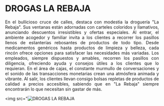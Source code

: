# **DROGAS LA REBAJA**
<div style="text-align: justify;">
En el bullicioso cruce de calles, destaca con modestia la droguería "La Rebaja". Sus ventanas están adornadas con carteles coloridos y llamativos, anunciando descuentos irresistibles y ofertas especiales. Al entrar, el ambiente acogedor y familiar invita a los clientes a recorrer los pasillos llenos de estanterías rebosantes de productos de todo tipo. Desde medicamentos genéricos hasta productos de limpieza y belleza, cada rincón ofrece opciones para satisfacer las necesidades más variadas. Los empleados, siempre dispuestos y amables, recorren los pasillos con diligencia, ofreciendo ayuda y consejos útiles a los clientes que lo requieran. En el área de cajas, el constante murmullo de conversaciones y el sonido de las transacciones monetarias crean una atmósfera animada y vibrante. Al salir, los clientes llevan consigo bolsas repletas de productos de calidad a precios accesibles, sabiendo que en "La Rebaja" siempre encontrarán lo que necesitan sin gastar de más.
</div>

<img src="![DROGAS LA REBAJA](https://static.vecteezy.com/system/resources/previews/021/113/519/non_2x/hand-drawing-of-samurai-warrior-with-samurai-word-write-in-kanji-vector.jpg)

